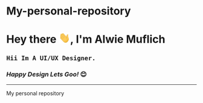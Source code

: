 # My-personal-repository
<h1 align="left" >Hey there <img src="https://raw.githubusercontent.com/ABSphreak/ABSphreak/master/gifs/Hi.gif" width="30px">, I'm Alwie Muflich </h1>

<h3><samp><strong>Hii Im A UI/UX Designer.</strong></samp></h3> 
<h3><i>Happy Design Lets Goo!</i> 😊</h3>
<hr>
My personal repository
